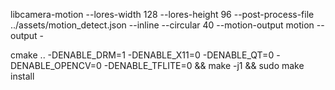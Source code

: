 libcamera-motion --lores-width 128 --lores-height 96 --post-process-file ../assets/motion_detect.json --inline --circular 40 --motion-output motion --output -

cmake .. -DENABLE_DRM=1 -DENABLE_X11=0 -DENABLE_QT=0 -DENABLE_OPENCV=0 -DENABLE_TFLITE=0 && make -j1 && sudo make install

